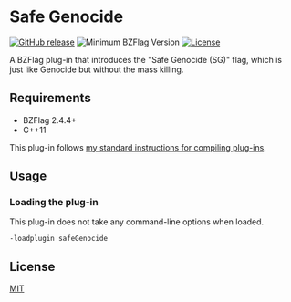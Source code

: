 # Safe Genocide

[![GitHub release](https://img.shields.io/github/release/allejo/safeGenocide.svg)](https://github.com/allejo/safeGenocide/releases/latest)
![Minimum BZFlag Version](https://img.shields.io/badge/BZFlag-v2.4.0+-blue.svg)
[![License](https://img.shields.io/github/license/allejo/safeGenocide.svg)](LICENSE.md)

A BZFlag plug-in that introduces the "Safe Genocide (SG)" flag, which is just like Genocide but without the mass killing.

## Requirements

- BZFlag 2.4.4+
- C++11

This plug-in follows [my standard instructions for compiling plug-ins](https://github.com/allejo/docs.allejo.io/wiki/BZFlag-Plug-in-Distribution).

## Usage

### Loading the plug-in

This plug-in does not take any command-line options when loaded.

```
-loadplugin safeGenocide
```

## License

[MIT](LICENSE.md)

